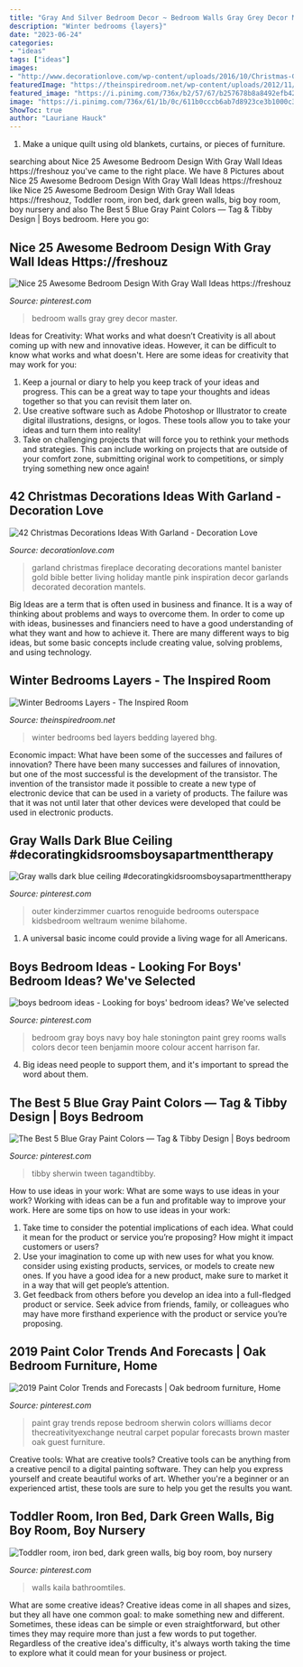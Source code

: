 ```yaml
---
title: "Gray And Silver Bedroom Decor ~ Bedroom Walls Gray Grey Decor Master"
description: "Winter bedrooms {layers}"
date: "2023-06-24"
categories:
- "ideas"
tags: ["ideas"]
images:
- "http://www.decorationlove.com/wp-content/uploads/2016/10/Christmas-Garland-Mantel-Decorating-Ideas.jpg"
featuredImage: "https://theinspiredroom.net/wp-content/uploads/2012/11/Layered-Bed-e1354346850964.jpg"
featured_image: "https://i.pinimg.com/736x/b2/57/67/b257678b8a8492efb420b1561b8c25f5--gray-boys-rooms-gray-living-rooms.jpg"
image: "https://i.pinimg.com/736x/61/1b/0c/611b0cccb6ab7d8923ce3b1000c375d1.jpg"
ShowToc: true
author: "Lauriane Hauck"
---
```



1. Make a unique quilt using old blankets, curtains, or pieces of furniture.

	

		
searching about Nice 25 Awesome Bedroom Design With Gray Wall Ideas https://freshouz you've came to the right place. We have 8 Pictures about Nice 25 Awesome Bedroom Design With Gray Wall Ideas https://freshouz like Nice 25 Awesome Bedroom Design With Gray Wall Ideas https://freshouz, Toddler room, iron bed, dark green walls, big boy room, boy nursery and also The Best 5 Blue Gray Paint Colors — Tag &amp; Tibby Design | Boys bedroom. Here you go:
		
    
## Nice 25 Awesome Bedroom Design With Gray Wall Ideas Https://freshouz

<img loading=lazy src="https://i.pinimg.com/736x/84/5c/eb/845ceba206c16fc8b18ff1dd89afe574.jpg" onerror="this.onerror=null;this.src='https://tse4.mm.bing.net/th?id=OIP.cYRyb73QqCn5xv6kdlVypQHaKF&amp;pid=15.1';" alt="Nice 25 Awesome Bedroom Design With Gray Wall Ideas https://freshouz">

_Source: pinterest.com_

>bedroom walls gray grey decor master. 

	

Ideas for Creativity: What works and what doesn’t
Creativity is all about coming up with new and innovative ideas. However, it can be difficult to know what works and what doesn't. Here are some ideas for creativity that may work for you: 
1. Keep a journal or diary to help you keep track of your ideas and progress. This can be a great way to tape your thoughts and ideas together so that you can revisit them later on. 
2. Use creative software such as Adobe Photoshop or Illustrator to create digital illustrations, designs, or logos. These tools allow you to take your ideas and turn them into reality! 
3. Take on challenging projects that will force you to rethink your methods and strategies. This can include working on projects that are outside of your comfort zone, submitting original work to competitions, or simply trying something new once again! 

    
## 42 Christmas Decorations Ideas With Garland - Decoration Love

<img loading=lazy src="http://www.decorationlove.com/wp-content/uploads/2016/10/Christmas-Garland-Mantel-Decorating-Ideas.jpg" onerror="this.onerror=null;this.src='https://tse1.mm.bing.net/th?id=OIP.i4MrMd6jr3Cxx3Uk98P8QAHaLH&amp;pid=15.1';" alt="42 Christmas Decorations Ideas With Garland - Decoration Love">

_Source: decorationlove.com_

>garland christmas fireplace decorating decorations mantel banister gold bible better living holiday mantle pink inspiration decor garlands decorated decoration mantels. 

	

Big Ideas are a term that is often used in business and finance. It is a way of thinking about problems and ways to overcome them. In order to come up with ideas, businesses and financiers need to have a good understanding of what they want and how to achieve it. There are many different ways to big ideas, but some basic concepts include creating value, solving problems, and using technology.

    
## Winter Bedrooms Layers - The Inspired Room

<img loading=lazy src="https://theinspiredroom.net/wp-content/uploads/2012/11/Layered-Bed-e1354346850964.jpg" onerror="this.onerror=null;this.src='https://tse2.mm.bing.net/th?id=OIP.CwWlGe9ekbh4gLxTyd26_AHaJ3&amp;pid=15.1';" alt="Winter Bedrooms Layers - The Inspired Room">

_Source: theinspiredroom.net_

>winter bedrooms bed layers bedding layered bhg. 

	

Economic impact: What have been some of the successes and failures of innovation?
There have been many successes and failures of innovation, but one of the most successful is the development of the transistor. The invention of the transistor made it possible to create a new type of electronic device that can be used in a variety of products. The failure was that it was not until later that other devices were developed that could be used in electronic products.

    
## Gray Walls Dark Blue Ceiling #decoratingkidsroomsboysapartmenttherapy

<img loading=lazy src="https://i.pinimg.com/736x/88/c3/dd/88c3dd92d6f4ce2d416e59c417b13a4d.jpg" onerror="this.onerror=null;this.src='https://tse3.mm.bing.net/th?id=OIP.iOgx_SSf3RvELqk1EP0ovgHaJ3&amp;pid=15.1';" alt="Gray walls dark blue ceiling #decoratingkidsroomsboysapartmenttherapy">

_Source: pinterest.com_

>outer kinderzimmer cuartos renoguide bedrooms outerspace kidsbedroom weltraum wenime bilahome. 

	

1. A universal basic income could provide a living wage for all Americans.

    
## Boys Bedroom Ideas - Looking For Boys&#039; Bedroom Ideas? We&#039;ve Selected

<img loading=lazy src="https://i.pinimg.com/736x/b2/57/67/b257678b8a8492efb420b1561b8c25f5--gray-boys-rooms-gray-living-rooms.jpg" onerror="this.onerror=null;this.src='https://tse4.mm.bing.net/th?id=OIP.t3wIb2SRN3arwPi4R5sd4wHaLE&amp;pid=15.1';" alt="boys bedroom ideas - Looking for boys&#039; bedroom ideas? We&#039;ve selected">

_Source: pinterest.com_

>bedroom gray boys navy boy hale stonington paint grey rooms walls colors decor teen benjamin moore colour accent harrison far. 

	

4. Big ideas need people to support them, and it's important to spread the word about them.

    
## The Best 5 Blue Gray Paint Colors — Tag &amp; Tibby Design | Boys Bedroom

<img loading=lazy src="https://i.pinimg.com/736x/61/1b/0c/611b0cccb6ab7d8923ce3b1000c375d1.jpg" onerror="this.onerror=null;this.src='https://tse3.mm.bing.net/th?id=OIP.3elkXZHKBFTUWbnnpNPcvwHaKW&amp;pid=15.1';" alt="The Best 5 Blue Gray Paint Colors — Tag &amp; Tibby Design | Boys bedroom">

_Source: pinterest.com_

>tibby sherwin tween tagandtibby. 

	

How to use ideas in your work: What are some ways to use ideas in your work?
Working with ideas can be a fun and profitable way to improve your work. Here are some tips on how to use ideas in your work: 
1. Take time to consider the potential implications of each idea. What could it mean for the product or service you’re proposing? How might it impact customers or users? 
2. Use your imagination to come up with new uses for what you know. consider using existing products, services, or models to create new ones. If you have a good idea for a new product, make sure to market it in a way that will get people’s attention. 
3. Get feedback from others before you develop an idea into a full-fledged product or service. Seek advice from friends, family, or colleagues who may have more firsthand experience with the product or service you’re proposing.

    
## 2019 Paint Color Trends And Forecasts | Oak Bedroom Furniture, Home

<img loading=lazy src="https://i.pinimg.com/736x/bd/4b/20/bd4b2036a2451cdba60730d499495c48.jpg" onerror="this.onerror=null;this.src='https://tse3.mm.bing.net/th?id=OIP.pLHgLLJB7KMCMWXUO3wO0wHaLH&amp;pid=15.1';" alt="2019 Paint Color Trends and Forecasts | Oak bedroom furniture, Home">

_Source: pinterest.com_

>paint gray trends repose bedroom sherwin colors williams decor thecreativityexchange neutral carpet popular forecasts brown master oak guest furniture. 

	

Creative tools: What are creative tools?
Creative tools can be anything from a creative pencil to a digital painting software. They can help you express yourself and create beautiful works of art. Whether you're a beginner or an experienced artist, these tools are sure to help you get the results you want.

    
## Toddler Room, Iron Bed, Dark Green Walls, Big Boy Room, Boy Nursery

<img loading=lazy src="https://i.pinimg.com/736x/64/ec/1c/64ec1cff50bfdef1faefa3cc96d386cf.jpg" onerror="this.onerror=null;this.src='https://tse2.mm.bing.net/th?id=OIP.0tRkzUP0kjN3viA02b_xTQHaLH&amp;pid=15.1';" alt="Toddler room, iron bed, dark green walls, big boy room, boy nursery">

_Source: pinterest.com_

>walls kaila bathroomtiles. 

	

What are some creative ideas?
Creative ideas come in all shapes and sizes, but they all have one common goal: to make something new and different. Sometimes, these ideas can be simple or even straightforward, but other times they may require more than just a few words to put together. Regardless of the creative idea's difficulty, it's always worth taking the time to explore what it could mean for your business or project.

